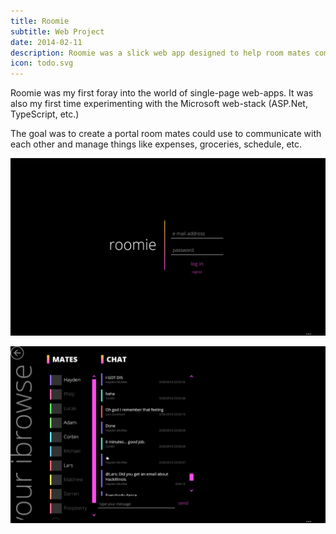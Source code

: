 ```yaml
---
title: Roomie
subtitle: Web Project
date: 2014-02-11
description: Roomie was a slick web app designed to help room mates communicate and manage things like food and expenses.
icon: todo.svg
---
```

Roomie was my first foray into the world of single-page web-apps. It was also my
first time experimenting with the Microsoft web-stack (ASP.Net, TypeScript, etc.)

The goal was to create a portal room mates could use to communicate with each other
and manage things like expenses, groceries, schedule, etc.

![Screenshot of the Roomie sign-in screen](/assets/images/2014-03-31-roomie.jpg)

![Screenshot of Roomie's chat functionality](/assets/images/2014-03-31-roomie2.jpg)